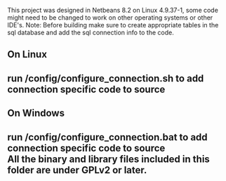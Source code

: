 This project was designed in Netbeans 8.2 on Linux 4.9.37-1,
some code might need to be changed to work on other operating systems or other IDE's.
Note:
    Before building make sure to create appropriate tables in the sql database and add the sql connection info to the code.
    <h2>On Linux<h2>
	run /config/configure_connection.sh to add connection specific code to source 
	<h2>On Windows<h2>
	run /config/configure_connection.bat to add connection specific code to source
	<br>
	All the binary and library files included in this folder are under GPLv2 or later.